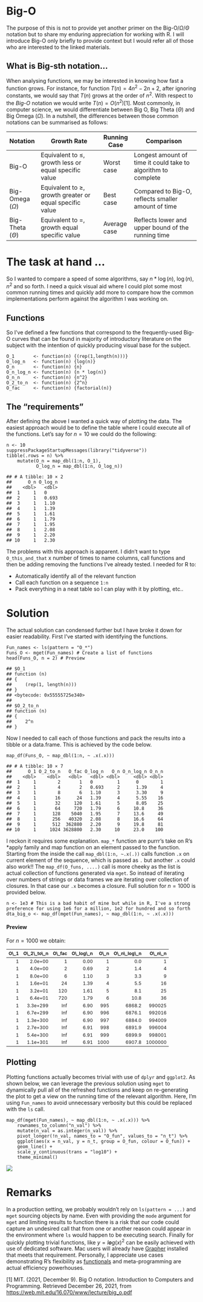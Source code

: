 # Big-O

The purpose of this is not to provide yet another primer on the
Big-O/*Ω*/*Θ* notation but to share my enduring appreciation for working
with R. I will introduce Big-O only briefly to provide context but I
would refer all of those who are interested to the linked materials.

## What is Big-sth notation…

When analysing functions, we may be interested in knowing how fast a
function grows. For instance, for function
*T*(*n*) = 4*n*<sup>2</sup> − 2*n* + 2, after ignoring constants, we
would say that *T*(*n*) grows at the order of *n*<sup>2</sup>. With
respect to the *Big-O* notation we would write
*T*(*n*) = *O*(*n*<sup>2</sup>)[1]. Most commonly, in computer science,
we would differentiate between Big O, Big Theta (*Θ*) and Big Omega
(*Ω*). In a nutshell, the differences between those common notations can
be summarised as follows:

<table>
<colgroup>
<col style="width: 13%" />
<col style="width: 38%" />
<col style="width: 8%" />
<col style="width: 39%" />
</colgroup>
<thead>
<tr>
<th>Notation</th>
<th>Growth Rate</th>
<th>Running Case</th>
<th>Comparison</th>
</tr>
</thead>
<tbody>
<tr>
<td>Big-O</td>
<td>Equivalent to <span class="math inline">≤</span>, growth less or
equal specific value</td>
<td>Worst case</td>
<td>Longest amount of time it could take to algorithm to complete</td>
</tr>
<tr>
<td>Big-Omega <span class="math inline">(<em>Ω</em>)</span></td>
<td>Equivalent to <span class="math inline">≥</span>, growth greater or
equal specific value</td>
<td>Best case</td>
<td>Compared to Big-O, reflects smaller amount of time</td>
</tr>
<tr>
<td>Big-Theta <span class="math inline">(<em>Θ</em>)</span></td>
<td>Equivalent to <span class="math inline">=</span>, growth equal
specific value</td>
<td>Average case</td>
<td>Reflects lower and upper bound of the running time</td>
</tr>
</tbody>
</table>

# The task at hand …

So I wanted to compare a speed of some algorithms, say *n* \* log (*n*),
log (*n*), *n*<sup>2</sup> and so forth. I need a quick visual aid where
I could plot some most common running times and quickly add more to
compare how the common implementations perform against the algorithm I
was working on.

## Functions

So I’ve defined a few functions that correspond to the frequently-used
Big-O curves that can be found in majority of introductory literature on
the subject with the intention of quickly producing visual base for the
subject.

    O_1       <- function(n) {(rep(1,length(n)))}
    O_log_n   <- function(n) {log(n)}
    O_n       <- function(n) {n}
    O_n_log_n <- function(n) {n * log(n)}
    O_n_n     <- function(n) {n^2}
    O_2_to_n  <- function(n) {2^n}
    O_fac     <- function(n) {factorial(n)}

## The “requirements”

After defining the above I wanted a quick way of plotting the data. The
easiest approach would be to define the table where I could execute all
of the functions. Let’s say for *n* = 10 we could do the following:

    n <- 10
    suppressPackageStartupMessages(library("tidyverse"))
    tibble(.rows = n) %>%
        mutate(O_n = map_dbl(1:n, O_1),
               O_log_n = map_dbl(1:n, O_log_n))

    ## # A tibble: 10 × 2
    ##      O_n O_log_n
    ##    <dbl>   <dbl>
    ##  1     1   0    
    ##  2     1   0.693
    ##  3     1   1.10 
    ##  4     1   1.39 
    ##  5     1   1.61 
    ##  6     1   1.79 
    ##  7     1   1.95 
    ##  8     1   2.08 
    ##  9     1   2.20 
    ## 10     1   2.30

The problems with this approach is apparent. I didn’t want to type
`O_this_and_that` x number of times to name columns, call functions and
then be adding removing the functions I’ve already tested. I needed for
R to:

- Automatically identify all of the relevant function
- Call each function on a sequence `1:n`
- Pack everything in a neat table so I can play with it by plotting,
  etc..

# Solution

The actual solution can condensed further but I have broke it down for
easier readability. First I’ve started with identifying the functions.

    Fun_names <- ls(pattern = "O_*")
    Funs_O <- mget(Fun_names) # Create a list of functions
    head(Funs_O, n = 2) # Preview

    ## $O_1
    ## function (n) 
    ## {
    ##     (rep(1, length(n)))
    ## }
    ## <bytecode: 0x55555725e340>
    ## 
    ## $O_2_to_n
    ## function (n) 
    ## {
    ##     2^n
    ## }

Now I needed to call each of those functions and pack the results into a
tibble or a data.frame. This is achieved by the code below.

    map_df(Funs_O, ~ map_dbl(1:n, ~ .x(.x)))

    ## # A tibble: 10 × 7
    ##      O_1 O_2_to_n   O_fac O_log_n   O_n O_n_log_n O_n_n
    ##    <dbl>    <dbl>   <dbl>   <dbl> <dbl>     <dbl> <dbl>
    ##  1     1        2       1   0         1      0        1
    ##  2     1        4       2   0.693     2      1.39     4
    ##  3     1        8       6   1.10      3      3.30     9
    ##  4     1       16      24   1.39      4      5.55    16
    ##  5     1       32     120   1.61      5      8.05    25
    ##  6     1       64     720   1.79      6     10.8     36
    ##  7     1      128    5040   1.95      7     13.6     49
    ##  8     1      256   40320   2.08      8     16.6     64
    ##  9     1      512  362880   2.20      9     19.8     81
    ## 10     1     1024 3628800   2.30     10     23.0    100

I reckon it requires some explanation. `map_*` function are purrr’s take
on R’s \*apply family and map function on an element passed to the
function. Starting from the inside the call `map_dbl(1:n, ~.x(.))` calls
function `.x` on current element of the sequence, which is passed as `.`
but another `.x` could also work!! The `map_df(O_funs, ....)` call is
more cheeky as the list is actual collection of functions generated via
`mget`. So instead of iterating over numbers of strings or data frames
we are iterating over collection of closures. In that case our `.x`
becomes a closure. Full solution for *n* = 1000 is provided below.

    n <- 1e3 # This is a bad habit of mine but while in R, I've a strong preference for using 1e6 for a million, 1e2 for hundred and so forth
    dta_big_o <- map_df(mget(Fun_names), ~ map_dbl(1:n, ~ .x(.x)))

#### Preview

For *n* = 1000 we obtain:

<table class="table" style="font-size: 12px; margin-left: auto; margin-right: auto;">
<thead>
<tr>
<th style="text-align:right;">
O\_1
</th>
<th style="text-align:right;">
O\_2\_to\_n
</th>
<th style="text-align:right;">
O\_fac
</th>
<th style="text-align:right;">
O\_log\_n
</th>
<th style="text-align:right;">
O\_n
</th>
<th style="text-align:right;">
O\_n\_log\_n
</th>
<th style="text-align:right;">
O\_n\_n
</th>
</tr>
</thead>
<tbody>
<tr>
<td style="text-align:right;">
1
</td>
<td style="text-align:right;">
2.0e+00
</td>
<td style="text-align:right;">
1
</td>
<td style="text-align:right;">
0.00
</td>
<td style="text-align:right;">
1
</td>
<td style="text-align:right;">
0.0
</td>
<td style="text-align:right;">
1
</td>
</tr>
<tr>
<td style="text-align:right;">
1
</td>
<td style="text-align:right;">
4.0e+00
</td>
<td style="text-align:right;">
2
</td>
<td style="text-align:right;">
0.69
</td>
<td style="text-align:right;">
2
</td>
<td style="text-align:right;">
1.4
</td>
<td style="text-align:right;">
4
</td>
</tr>
<tr>
<td style="text-align:right;">
1
</td>
<td style="text-align:right;">
8.0e+00
</td>
<td style="text-align:right;">
6
</td>
<td style="text-align:right;">
1.10
</td>
<td style="text-align:right;">
3
</td>
<td style="text-align:right;">
3.3
</td>
<td style="text-align:right;">
9
</td>
</tr>
<tr>
<td style="text-align:right;">
1
</td>
<td style="text-align:right;">
1.6e+01
</td>
<td style="text-align:right;">
24
</td>
<td style="text-align:right;">
1.39
</td>
<td style="text-align:right;">
4
</td>
<td style="text-align:right;">
5.5
</td>
<td style="text-align:right;">
16
</td>
</tr>
<tr>
<td style="text-align:right;">
1
</td>
<td style="text-align:right;">
3.2e+01
</td>
<td style="text-align:right;">
120
</td>
<td style="text-align:right;">
1.61
</td>
<td style="text-align:right;">
5
</td>
<td style="text-align:right;">
8.1
</td>
<td style="text-align:right;">
25
</td>
</tr>
<tr>
<td style="text-align:right;">
1
</td>
<td style="text-align:right;">
6.4e+01
</td>
<td style="text-align:right;">
720
</td>
<td style="text-align:right;">
1.79
</td>
<td style="text-align:right;">
6
</td>
<td style="text-align:right;">
10.8
</td>
<td style="text-align:right;">
36
</td>
</tr>
<tr>
<td style="text-align:right;">
1
</td>
<td style="text-align:right;">
3.3e+299
</td>
<td style="text-align:right;">
Inf
</td>
<td style="text-align:right;">
6.90
</td>
<td style="text-align:right;">
995
</td>
<td style="text-align:right;">
6868.2
</td>
<td style="text-align:right;">
990025
</td>
</tr>
<tr>
<td style="text-align:right;">
1
</td>
<td style="text-align:right;">
6.7e+299
</td>
<td style="text-align:right;">
Inf
</td>
<td style="text-align:right;">
6.90
</td>
<td style="text-align:right;">
996
</td>
<td style="text-align:right;">
6876.1
</td>
<td style="text-align:right;">
992016
</td>
</tr>
<tr>
<td style="text-align:right;">
1
</td>
<td style="text-align:right;">
1.3e+300
</td>
<td style="text-align:right;">
Inf
</td>
<td style="text-align:right;">
6.90
</td>
<td style="text-align:right;">
997
</td>
<td style="text-align:right;">
6884.0
</td>
<td style="text-align:right;">
994009
</td>
</tr>
<tr>
<td style="text-align:right;">
1
</td>
<td style="text-align:right;">
2.7e+300
</td>
<td style="text-align:right;">
Inf
</td>
<td style="text-align:right;">
6.91
</td>
<td style="text-align:right;">
998
</td>
<td style="text-align:right;">
6891.9
</td>
<td style="text-align:right;">
996004
</td>
</tr>
<tr>
<td style="text-align:right;">
1
</td>
<td style="text-align:right;">
5.4e+300
</td>
<td style="text-align:right;">
Inf
</td>
<td style="text-align:right;">
6.91
</td>
<td style="text-align:right;">
999
</td>
<td style="text-align:right;">
6899.9
</td>
<td style="text-align:right;">
998001
</td>
</tr>
<tr>
<td style="text-align:right;">
1
</td>
<td style="text-align:right;">
1.1e+301
</td>
<td style="text-align:right;">
Inf
</td>
<td style="text-align:right;">
6.91
</td>
<td style="text-align:right;">
1000
</td>
<td style="text-align:right;">
6907.8
</td>
<td style="text-align:right;">
1000000
</td>
</tr>
</tbody>
</table>

## Plotting

Plotting functions actually becomes trivial with use of `dplyr` and
`ggplot2`. As shown below, we can leverage the previous solution using
`mget` to dynamically pull all of the refreshed functions and keep on
re-generating the plot to get a view on the running time of the relevant
algorithm. Here, I’m using `Fun_names` to avoid unnecessary verbosity
but this could be replaced with the `ls` call.

    map_df(mget(Fun_names), ~ map_dbl(1:n, ~ .x(.x))) %>%
        rownames_to_column("n_val") %>%
        mutate(n_val = as.integer(n_val)) %>%
        pivot_longer(!n_val, names_to = "O_fun", values_to = "n_t") %>%
        ggplot(aes(x = n_val, y = n_t, group = O_fun, colour = O_fun)) +
        geom_line() +
        scale_y_continuous(trans = "log10") + 
        theme_minimal()

![](/site/content/post/2021-12-09-beauty-of-r-and-big-o/index_files/figure-markdown_strict/create_plot-1.png)

# Remarks

In a production setting, we probably wouldn’t rely on
`ls(pattern = ...)` and `mget` sourcing objects by name. Even with
providing the `mode` argument for `mget` and limiting results to
function there is a risk that our code could capture an undesired call
that from one or another reason could appear in the environment where
`ls` would happen to be executing search. Finally for quickly plotting
trivial functions, like *y* = *l**o**g*(*x*)<sup>2</sup> can be easily
achieved with use of dedicated software. Mac users will already have
[Grapher](https://support.apple.com/en-gb/guide/grapher/gcalb3dec608/mac)
installed that meets that requirement. Personally, I appreciate use
cases demonstrating R’s flexibility as
[functionals](https://adv-r.hadley.nz/functionals.html) and
meta-programming are actual efficiency powerhouses.

[1] MIT. (2021, December 9). Big O notation. Introduction to Computers
and Programming. Retrieved December 26, 2021, from
<https://web.mit.edu/16.070/www/lecture/big_o.pdf>
